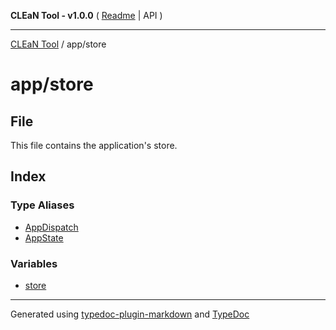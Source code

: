 **CLEaN Tool - v1.0.0** ( [Readme](../../README.md) \| API )

***

[CLEaN Tool](../../modules.md) / app/store

# app/store

## File

This file contains the application's store.

## Index

### Type Aliases

- [AppDispatch](type-aliases/AppDispatch.md)
- [AppState](type-aliases/AppState.md)

### Variables

- [store](variables/store.md)

***

Generated using [typedoc-plugin-markdown](https://www.npmjs.com/package/typedoc-plugin-markdown) and [TypeDoc](https://typedoc.org/)
